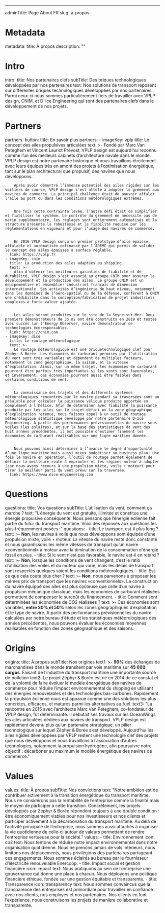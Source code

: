 ---
adminTitle: Page About FR
slug: a-propos
# Metadata
metadata: 
  title: À propos
  description: ""
# Intro
intro:
  title: Nos partenaires clefs
  subTitle: Des briques technologiques développées par  nos partenaires 
  text: Nos solutions de transport reposent sur différentes briques technologiques développées par nos partenaires. Parmi ceux-ci nous sommes particulièrement fiers de travailler avec VPLP design, CNIM, et D-Ice Engineering qui sont des partenaires clefs dans le développement de nos projets.
# Partners
partners:
  button:
    title: En savoir plus
  partners: 
    - imageKey: vplp
      title: Le concept des ailes propulsives articulées
      text: >-
        Fondé par Marc Van Peteghem et Vincent Lauriot Prévost, VPLP design est aujourd’hui reconnu comme l’un des meilleurs cabinets d’architecture navale dans le monde. VPLP design est notre partenaire historique et nous travaillons étroitement avec leurs équipes très en amont des projets à l’optimisation énergétique, tant sur le plan architectural que propulsif, des navires que nous développons.
        
        
        Après avoir démontré l’immense potentiel des ailes rigides sur les voiliers de course, VPLP design s’est attelé à adapter le gréement aux navires de commerce. Le principal challenge était de pouvoir affaler l'aile au port ou dans les conditions météorologiques extrêmes.
        
        
        Une fois cette contrainte levée, l’autre défi était de simplifier et fiabiliser le système. Le contrôle du gréement ne nécessite pas de marin supplémentaire, les réglages sont entièrement automatisés et la structure présente la robustesse et la fiabilité requise par les réglementations en vigueurs et pour l'usage des navires de commerce.
        
        
        En 2016 VPLP design conçu un premier prototype d’aile épaisse, affalable et automatisée cofinancé par l’ADEME qui permis de valider le concept des ailes épaisses à surface réglable.
      link: https://vplp.fr
    - imageKey: cnim
      title: La production des ailes adaptées au shipping
      text: >-
        Afin d'obtenir les meilleures garanties de fiabilité et de durabilité, VPLP design s’est associé au groupe CNIM pour assurer le développement et la production des ailes. Le groupe CNIM est un équipementier et ensemblier industriel français de dimension internationale. Ses activités d’ingénierie de haut niveau, notamment dans les domaines de l’aéro-spatial ou de la défense, confèrent à CNIM une crédibilité dans la conception/fabrication de projet industriels complexes à forte valeur ajoutée.
        
        
        Les ailes seront produites sur le site de la Seyne-sur-Mer. Deux premiers démonstrateurs de 35 m2 ont été construits en 2019 et testés avec succès sur l’Energy Observer, navire démonstrateur de technologies écoresponsables.
      link: https://cnim.com
    - imageKey: dice
      title: Le routage météorologique
      text: >-
        Le routage météorologique est une briquetechnologique clef pour Zéphyr & Borée. Les économies de carburant permises par l’utilisation du vent sont très variables et dépendent de multiples facteurs, notamment la zone géographique, la saison, et la vitesse d’exploitation. Ainsi, sur un même trajet, les économies de carburant pourront être parfois très importantes si les vents sont favorables, et inversement, ces économies pourront aussi être faibles dans certaines conditions de vent.
        
        
        La connaissance des trajets et des différents systèmes météorologiques rencontrés par le navire pendant sa traversées sont un préalable pour calculer la puissance vélique produite apportée en complément à l’hélice. Afin de déterminer avec fiabilité la puissance produite par les ailes sur le trajet défini ou la zone géographique d’exploitation retenue, nous faisons appel à un outil de routage météorologique statistique développé par notre partenaire D-Ice Engineering. A partir des performances prévisionnelles du navire sous voiles (les polaires), et sur la base des statistiques de vent des huit années précédentes, il est possible d’estimer finement les économies de carburant réalisables sur une ligne maritime donnée.
        
        
        Nous pouvons ainsi déterminer à l’avance le degré d’opportunité d’une ligne maritime mais aussi mieux budgétiser un business plan. Une fois le navire en opération, l’outil de routage permet également de définir la meilleure route à emprunter et les régimes moteur à adopter (car nous avons recours à une propulsion mixte, voile + moteur) pour tirer le meilleur parti du vent prévu sur la traversée.
      link: https://www.dice-engineering.com
# Questions
questions:
  title: Vos questions
  subTitle: L’utilisation du vent, comment ça marche ? 
  text: "L’énergie du vent est gratuite, illimitée et constitue une énergie propulsive conséquente. Nous pensons que l’énergie éolienne fait partie du futur du transport maritime. Voici des réponses aux questions les plus fréquemment posées :"
  questions: 
    - title: Le transport est-il plus long ?
      text: >-
        **Non**, les navires à voile que nous développons sont équipés d’une propulsion mixte, voile + moteur. La vitesse du navire reste donc constante et nous garantissons les même vitesses de transport qu’un navire «conventionnel» à moteur avec la diminution de la consommation d'énergie fossil en plus.
    - title: Si le vent n’est pas favorable, le navire est-il en retard ?
      text: >-
        **Non**, lorsque les conditions de vent changent, c’est le ratio d’utilisation des voiles et du moteur qui varie, mais les délais de transport sont respectés quelques soient les conditions météorologiques.
    - title: Est-ce que cela coute plus cher ?
      text: >-
        **Non**, nous parvenons à proposer les mêmes prix de transport que les navires «conventionnels». La construction du navire équippé des ailes est plus coûteuse que celle d’un navire à propulsion mécanique classique, mais les économies de carburant réalisées permettent de compenser le surcoût du financement.
    - title: Comment sont déterminées les économies de CO2 réalisées ? 
      text: >-
        Ces économies sont variables, **entre 20% et 50%** selon les zones géographiques d’exploitation et le type de navire. A partir des performances prévisionnelles du navire calculées par notre bureau d’étude et les statistiques météorologiques des années précédentes, nous pouvons évaluer les économies moyennes réalisables en fonction des zones géographique et des saisons.              
# Origins
origins:
  title: À propos
  subTitle: Nos origines
  text1: >-
    **90%** des échanges de marchandises dans le monde transitent par voie maritime sur **45 000 cargos**. Faisant de l’industrie du transport maritime une importante source de pollution
  text2: Le projet Zéphyr & Borée est né en 2014 de ce constat et de la volonté de faire évoluer le modèle énergétique des navires de commerce pour réduire l’impact environnemental du shipping en utilisant des énergies renouvelables et des technologies bas-carbones. Rapidement la propulsion éolienne nous est apparue comme une des solutions les plus concrètes, efficaces, et matures parmi les alternatives au fuel.
  text3: "La rencontre en 2015 avec l’architecte Marc Van Peteghem, co-fondateur de VPLP design, fut déterminante. Il débutait ses travaux sur les OceanWings, les ailes articulées dédiées aux navires de transport. VPLP design est rapidement devenu plus qu’un partenaire stratégique, un pilier technologique sur lequel Zéphyr & Borée s’est développé. Aujourd’hui les ailes rigides développées par VPLP restent une technologie clef des projets que nous développons et nous travaillons à l’association d’autres technologies, notamment la propulsion hydrogène, afin poursuivre notre objectif : décarboner au maximum le modèle énergétique des navires de commerce."
# Values
values: 
  title: À propos
  subTitle: Nos convictions
  text: "Notre ambition est de contribuer activement à la transition énergétique du transport maritime. Nous ne considérons pas la rentabilité de l’entreprise comme la finalité mais le moyen de participer à cette transition. Concrètement, les projets développés par Zéphyr & Borée répondent toujours à une double condition : être économiquement viables pour nos investisseurs et nos clients et participer activement à la décarbonation du transport maritime. Au delà de l’activité principale de l’entreprise, nous sommes aussi attachés à organiser la vie quotidienne de celle-ci autour de valeurs permettant de rendre l’entreprise vertueuse pour la société."
  values: 
    - title: Environnement
      icon: co2
      text: Nous tentons de réduire notre impact environnemental dans notre organisation quotidienne. Nous ne prenons jamais de vols intérieurs, nous limitons nos déplacements, nous privilégions des partenaires partageant ces engagements. Nous sommes éclairés au bureau par le fournisseur d’électricité renouvelable Enercoop. 
    - title: Impact social  et gestion financière
      icon: impact
      text: Nous pratiquons au sein de l’entreprise une gouvernance qui donne une place à chacun. Nous déployons une politique financière éthique, fondée sur une gestion équitable et transparente.
    - title: Transparence
      icon: transparency
      text: Nous sommes convaincus que la transparence des entreprises est primordiale pour travailler en confiance avec nos clients, nos employés et nos partenaires. Nos clients en font l’expérience, nous construisons les projets de manière collaborative et transparente.